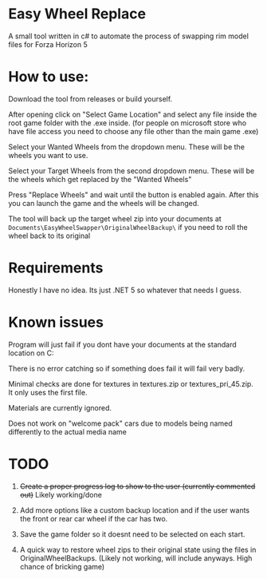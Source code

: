 # Easy Wheel Replace
A small tool written in c# to automate the process of swapping rim model files for Forza Horizon 5

# How to use:
Download the tool from releases or build yourself.

After opening click on "Select Game Location" and select any file inside the root game folder with the .exe inside. (for people on microsoft store who have file access you need to choose any file other than the main game .exe)

Select your Wanted Wheels from the dropdown menu. These will be the wheels you want to use.

Select your Target Wheels from the second dropdown menu. These will be the wheels which get replaced by the "Wanted Wheels"

Press "Replace Wheels" and wait until the button is enabled again. After this you can launch the game and the wheels will be changed.

The tool will back up the target wheel zip into your documents at `Documents\EasyWheelSwapper\OriginalWheelBackup\` if you need to roll the wheel back to its original


# Requirements
Honestly I have no idea. Its just .NET 5 so whatever that needs I guess.

# Known issues
Program will just fail if you dont have your documents at the standard location on C:

There is no error catching so if something does fail it will fail very badly.

Minimal checks are done for textures in textures.zip or textures_pri_45.zip. It only uses the first file.

Materials are currently ignored.

Does not work on "welcome pack" cars due to models being named differently to the actual media name

# TODO
1. ~~Create a proper progress log to show to the user (currently commented out)~~ Likely working/done

2. Add more options like a custom backup location and if the user wants the front or rear car wheel if the car has two.

3. Save the game folder so it doesnt need to be selected on each start.

4. A quick way to restore wheel zips to their original state using the files in OriginalWheelBackups. (Likely not working, will include anyways. High chance of       bricking game)

